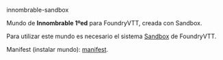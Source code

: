 innombrable-sandbox

Mundo de **Innombrable 1ºed** para FoundryVTT, creada con Sandbox.

Para utilizar este mundo es necesario el sistema [Sandbox](https://gitlab.com/rolnl/sandbox-system-builder/-/tree/master) de FoundryVTT.

Manifest (instalar mundo): [manifest](https://raw.githubusercontent.com/Luvero-1/innombrable-sandbox/main/world.json).
